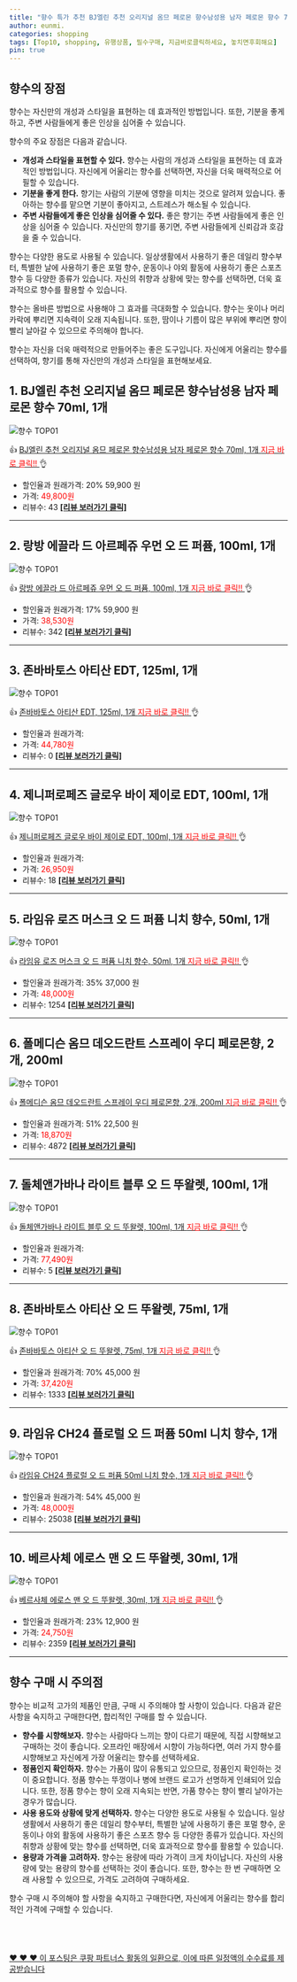 ```yaml
---
title: "향수 특가 추천 BJ엘린 추천 오리지널 옴므 페로몬 향수남성용 남자 페로몬 향수 70ml, 1개 비교 장점"
author: eunmi.
categories: shopping
tags: [Top10, shopping, 유행상품, 필수구매, 지금바로클릭하세요, 놓치면후회해요]
pin: true
---
```

## 향수의 장점

향수는 자신만의 개성과 스타일을 표현하는 데 효과적인 방법입니다. 또한, 기분을 좋게 하고, 주변 사람들에게 좋은 인상을 심어줄 수 있습니다.

향수의 주요 장점은 다음과 같습니다.

* **개성과 스타일을 표현할 수 있다.** 향수는 사람의 개성과 스타일을 표현하는 데 효과적인 방법입니다. 자신에게 어울리는 향수를 선택하면, 자신을 더욱 매력적으로 어필할 수 있습니다.
* **기분을 좋게 한다.** 향기는 사람의 기분에 영향을 미치는 것으로 알려져 있습니다. 좋아하는 향수를 맡으면 기분이 좋아지고, 스트레스가 해소될 수 있습니다.
* **주변 사람들에게 좋은 인상을 심어줄 수 있다.** 좋은 향기는 주변 사람들에게 좋은 인상을 심어줄 수 있습니다. 자신만의 향기를 풍기면, 주변 사람들에게 신뢰감과 호감을 줄 수 있습니다.

향수는 다양한 용도로 사용될 수 있습니다. 일상생활에서 사용하기 좋은 데일리 향수부터, 특별한 날에 사용하기 좋은 포멀 향수, 운동이나 야외 활동에 사용하기 좋은 스포츠 향수 등 다양한 종류가 있습니다. 자신의 취향과 상황에 맞는 향수를 선택하면, 더욱 효과적으로 향수를 활용할 수 있습니다.

향수는 올바른 방법으로 사용해야 그 효과를 극대화할 수 있습니다. 향수는 옷이나 머리카락에 뿌리면 지속력이 오래 지속됩니다. 또한, 땀이나 기름이 많은 부위에 뿌리면 향이 빨리 날아갈 수 있으므로 주의해야 합니다.

향수는 자신을 더욱 매력적으로 만들어주는 좋은 도구입니다. 자신에게 어울리는 향수를 선택하여, 향기를 통해 자신만의 개성과 스타일을 표현해보세요.

   

## 1. BJ엘린 추천 오리지널 옴므 페로몬 향수남성용 남자 페로몬 향수 70ml, 1개

![향수 TOP01](https://thumbnail8.coupangcdn.com/thumbnails/remote/230x230ex/image/vendor_inventory/9f90/3604f964c04a00e6756c2aa665691c75bd08bae39b30f6e74cf62e4751b2.jpg)


👍 [BJ엘린 추천 오리지널 옴므 페로몬 향수남성용 남자 페로몬 향수 70ml, 1개 <font color=red> 지금 바로 클릭!! </font> ](https://link.coupang.com/re/AFFSDP?lptag=AF3617701&subid=GithubCoopas&pageKey=7230281913&traceid=V0-153&itemId=18344805133&vendorItemId=4194237358) 👌 


- 할인율과 원래가격: 20%  59,900   원
- 가격: <span style='color:red'>49,800원</span>
- 리뷰수: 43  [**[리뷰 보러가기 클릭]**](https://link.coupang.com/re/AFFSDP?lptag=AF3617701&subid=GithubCoopas&pageKey=7230281913&traceid=V0-153&itemId=18344805133&vendorItemId=4194237358)

---


   

## 2. 랑방 에끌라 드 아르페쥬 우먼 오 드 퍼퓸, 100ml, 1개

![향수 TOP01](https://thumbnail6.coupangcdn.com/thumbnails/remote/230x230ex/image/retail/images/1651333425131167-4ce01591-22f7-4c28-b596-a6c29380d82b.jpg)


👍 [랑방 에끌라 드 아르페쥬 우먼 오 드 퍼퓸, 100ml, 1개 <font color=red> 지금 바로 클릭!! </font> ](https://link.coupang.com/re/AFFSDP?lptag=AF3617701&subid=GithubCoopas&pageKey=7546593601&traceid=V0-153&itemId=2553925886&vendorItemId=3032011834) 👌 


- 할인율과 원래가격: 17%  59,900   원
- 가격: <span style='color:red'>38,530원</span>
- 리뷰수: 342  [**[리뷰 보러가기 클릭]**](https://link.coupang.com/re/AFFSDP?lptag=AF3617701&subid=GithubCoopas&pageKey=7546593601&traceid=V0-153&itemId=2553925886&vendorItemId=3032011834)

---


   

## 3. 존바바토스 아티산 EDT, 125ml, 1개

![향수 TOP01](https://thumbnail9.coupangcdn.com/thumbnails/remote/230x230ex/image/retail/images/4531776381421782-17513c36-df05-4200-b5f0-866c90a881b9.jpg)


👍 [존바바토스 아티산 EDT, 125ml, 1개 <font color=red> 지금 바로 클릭!! </font> ](https://link.coupang.com/re/AFFSDP?lptag=AF3617701&subid=GithubCoopas&pageKey=345494284&traceid=V0-153&itemId=2554413862&vendorItemId=3002625520) 👌 


- 할인율과 원래가격: 
- 가격: <span style='color:red'>44,780원</span>
- 리뷰수: 0  [**[리뷰 보러가기 클릭]**](https://link.coupang.com/re/AFFSDP?lptag=AF3617701&subid=GithubCoopas&pageKey=345494284&traceid=V0-153&itemId=2554413862&vendorItemId=3002625520)

---


   

## 4. 제니퍼로페즈 글로우 바이 제이로 EDT, 100ml, 1개

![향수 TOP01](https://thumbnail10.coupangcdn.com/thumbnails/remote/230x230ex/image/retail/images/8060390376771054-df875730-22ed-4295-b6d8-0aead2ffc276.jpg)


👍 [제니퍼로페즈 글로우 바이 제이로 EDT, 100ml, 1개 <font color=red> 지금 바로 클릭!! </font> ](https://link.coupang.com/re/AFFSDP?lptag=AF3617701&subid=GithubCoopas&pageKey=7180478546&traceid=V0-153&itemId=2554390540&vendorItemId=4153557662) 👌 


- 할인율과 원래가격: 
- 가격: <span style='color:red'>26,950원</span>
- 리뷰수: 18  [**[리뷰 보러가기 클릭]**](https://link.coupang.com/re/AFFSDP?lptag=AF3617701&subid=GithubCoopas&pageKey=7180478546&traceid=V0-153&itemId=2554390540&vendorItemId=4153557662)

---


   

## 5. 라임유 로즈 머스크 오 드 퍼퓸 니치 향수, 50ml, 1개

![향수 TOP01](https://thumbnail8.coupangcdn.com/thumbnails/remote/230x230ex/image/retail/images/1418685237215146-ca074e1a-24f5-4a32-813a-ee8e5666dbe1.jpg)


👍 [라임유 로즈 머스크 오 드 퍼퓸 니치 향수, 50ml, 1개 <font color=red> 지금 바로 클릭!! </font> ](https://link.coupang.com/re/AFFSDP?lptag=AF3617701&subid=GithubCoopas&pageKey=5838700526&traceid=V0-153&itemId=10126261794&vendorItemId=82974103421) 👌 


- 할인율과 원래가격: 35%  37,000   원
- 가격: <span style='color:red'>48,000원</span>
- 리뷰수: 1254  [**[리뷰 보러가기 클릭]**](https://link.coupang.com/re/AFFSDP?lptag=AF3617701&subid=GithubCoopas&pageKey=5838700526&traceid=V0-153&itemId=10126261794&vendorItemId=82974103421)

---


   

## 6. 폴메디슨 옴므 데오드란트 스프레이 우디 페로몬향, 2개, 200ml

![향수 TOP01](https://thumbnail9.coupangcdn.com/thumbnails/remote/230x230ex/image/retail/images/7810462110894932-cc05fe75-1192-4b09-a475-5f358dd32089.jpg)


👍 [폴메디슨 옴므 데오드란트 스프레이 우디 페로몬향, 2개, 200ml <font color=red> 지금 바로 클릭!! </font> ](https://link.coupang.com/re/AFFSDP?lptag=AF3617701&subid=GithubCoopas&pageKey=7352218151&traceid=V0-153&itemId=18626934922&vendorItemId=71810349811) 👌 


- 할인율과 원래가격: 51%  22,500   원
- 가격: <span style='color:red'>18,870원</span>
- 리뷰수: 4872  [**[리뷰 보러가기 클릭]**](https://link.coupang.com/re/AFFSDP?lptag=AF3617701&subid=GithubCoopas&pageKey=7352218151&traceid=V0-153&itemId=18626934922&vendorItemId=71810349811)

---


   

## 7. 돌체앤가바나 라이트 블루 오 드 뚜왈렛, 100ml, 1개

![향수 TOP01](https://thumbnail6.coupangcdn.com/thumbnails/remote/230x230ex/image/retail/images/331155817056610-c5b36082-7fef-4307-9709-4c8f5b194db7.jpg)


👍 [돌체앤가바나 라이트 블루 오 드 뚜왈렛, 100ml, 1개 <font color=red> 지금 바로 클릭!! </font> ](https://link.coupang.com/re/AFFSDP?lptag=AF3617701&subid=GithubCoopas&pageKey=2322753017&traceid=V0-153&itemId=4012093521&vendorItemId=3411253693) 👌 


- 할인율과 원래가격: 
- 가격: <span style='color:red'>77,490원</span>
- 리뷰수: 5  [**[리뷰 보러가기 클릭]**](https://link.coupang.com/re/AFFSDP?lptag=AF3617701&subid=GithubCoopas&pageKey=2322753017&traceid=V0-153&itemId=4012093521&vendorItemId=3411253693)

---


   

## 8. 존바바토스 아티산 오 드 뚜왈렛, 75ml, 1개

![향수 TOP01](https://thumbnail8.coupangcdn.com/thumbnails/remote/230x230ex/image/retail/images/3070625943262867-c37d73c8-92a6-413d-ac1c-28a35bfc4d47.jpg)


👍 [존바바토스 아티산 오 드 뚜왈렛, 75ml, 1개 <font color=red> 지금 바로 클릭!! </font> ](https://link.coupang.com/re/AFFSDP?lptag=AF3617701&subid=GithubCoopas&pageKey=345494284&traceid=V0-153&itemId=13734917032&vendorItemId=3002625519) 👌 


- 할인율과 원래가격: 70%  45,000   원
- 가격: <span style='color:red'>37,420원</span>
- 리뷰수: 1333  [**[리뷰 보러가기 클릭]**](https://link.coupang.com/re/AFFSDP?lptag=AF3617701&subid=GithubCoopas&pageKey=345494284&traceid=V0-153&itemId=13734917032&vendorItemId=3002625519)

---


   

## 9. 라임유 CH24 플로럴 오 드 퍼퓸 50ml 니치 향수, 1개

![향수 TOP01](https://thumbnail6.coupangcdn.com/thumbnails/remote/230x230ex/image/retail/images/4171678345540175-1d59719f-0c46-47b7-9872-8078959fe403.jpg)


👍 [라임유 CH24 플로럴 오 드 퍼퓸 50ml 니치 향수, 1개 <font color=red> 지금 바로 클릭!! </font> ](https://link.coupang.com/re/AFFSDP?lptag=AF3617701&subid=GithubCoopas&pageKey=5273265801&traceid=V0-153&itemId=7521485483&vendorItemId=74812204011) 👌 


- 할인율과 원래가격: 54%  45,000   원
- 가격: <span style='color:red'>48,000원</span>
- 리뷰수: 25038  [**[리뷰 보러가기 클릭]**](https://link.coupang.com/re/AFFSDP?lptag=AF3617701&subid=GithubCoopas&pageKey=5273265801&traceid=V0-153&itemId=7521485483&vendorItemId=74812204011)

---


   

## 10. 베르사체 에로스 맨 오 드 뚜왈렛, 30ml, 1개

![향수 TOP01](https://thumbnail8.coupangcdn.com/thumbnails/remote/230x230ex/image/product/image/vendoritem/2016/06/20/3000274063/eaa32047-7528-4da6-bdf5-17840b871152.jpg)


👍 [베르사체 에로스 맨 오 드 뚜왈렛, 30ml, 1개 <font color=red> 지금 바로 클릭!! </font> ](https://link.coupang.com/re/AFFSDP?lptag=AF3617701&subid=GithubCoopas&pageKey=1499510676&traceid=V0-153&itemId=2575024311&vendorItemId=3000274063) 👌 


- 할인율과 원래가격: 23%  12,900   원
- 가격: <span style='color:red'>24,750원</span>
- 리뷰수: 2359  [**[리뷰 보러가기 클릭]**](https://link.coupang.com/re/AFFSDP?lptag=AF3617701&subid=GithubCoopas&pageKey=1499510676&traceid=V0-153&itemId=2575024311&vendorItemId=3000274063)

---
## 향수 구매 시 주의점

향수는 비교적 고가의 제품인 만큼, 구매 시 주의해야 할 사항이 있습니다. 다음과 같은 사항을 숙지하고 구매한다면, 합리적인 구매를 할 수 있습니다.

* **향수를 시향해보자.** 향수는 사람마다 느끼는 향이 다르기 때문에, 직접 시향해보고 구매하는 것이 좋습니다. 오프라인 매장에서 시향이 가능하다면, 여러 가지 향수를 시향해보고 자신에게 가장 어울리는 향수를 선택하세요.
* **정품인지 확인하자.** 향수는 가품이 많이 유통되고 있으므로, 정품인지 확인하는 것이 중요합니다. 정품 향수는 뚜껑이나 병에 브랜드 로고가 선명하게 인쇄되어 있습니다. 또한, 정품 향수는 향이 오래 지속되는 반면, 가품 향수는 향이 빨리 날아가는 경우가 많습니다.
* **사용 용도와 상황에 맞게 선택하자.** 향수는 다양한 용도로 사용될 수 있습니다. 일상생활에서 사용하기 좋은 데일리 향수부터, 특별한 날에 사용하기 좋은 포멀 향수, 운동이나 야외 활동에 사용하기 좋은 스포츠 향수 등 다양한 종류가 있습니다. 자신의 취향과 상황에 맞는 향수를 선택하면, 더욱 효과적으로 향수를 활용할 수 있습니다.
* **용량과 가격을 고려하자.** 향수는 용량에 따라 가격이 크게 차이납니다. 자신의 사용량에 맞는 용량의 향수를 선택하는 것이 좋습니다. 또한, 향수는 한 번 구매하면 오래 사용할 수 있으므로, 가격도 고려하여 구매하세요.

향수 구매 시 주의해야 할 사항을 숙지하고 구매한다면, 자신에게 어울리는 향수를 합리적인 가격에 구매할 수 있습니다.<br><br><br><br><br> [ ❤ ❤ ❤ 이 포스팅은 쿠팡 파트너스 활동의 일환으로, 이에 따른 일정액의 수수료를 제공받습니다](https://link.coupang.com/a/bcEFyh)